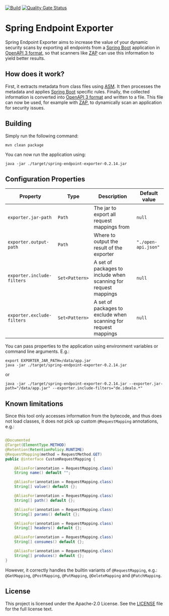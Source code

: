 [![Build](https://github.com/idealo/spring-endpoint-exporter/actions/workflows/build.yml/badge.svg)](https://github.com/idealo/spring-endpoint-exporter/actions/workflows/build.yml)
[![Quality Gate Status](https://sonarcloud.io/api/project_badges/measure?project=spring-endpoint-exporter&metric=alert_status)](https://sonarcloud.io/summary/new_code?id=spring-endpoint-exporter)

# Spring Endpoint Exporter

Spring Endpoint Exporter aims to increase the value of your dynamic security scans by exporting all endpoints from
a [Spring Boot](https://github.com/spring-projects/spring-boot) application in [OpenAPI 3 format](https://swagger.io/docs/specification/about/), so that
scanners like [ZAP](https://github.com/zaproxy/zaproxy) can use this information to yield better results.

## How does it work?

First, it extracts metadata from class files using [ASM](https://asm.ow2.io/). It then processes the metadata and
applies [Spring Boot](https://github.com/spring-projects/spring-boot) specific rules. Finally, the collected information is converted
into [OpenAPI 3 format](https://swagger.io/docs/specification/about/) and written to a file. This file can now be used, for example
with [ZAP](https://github.com/zaproxy/zaproxy), to dynamically scan an application for security issues.

## Building

Simply run the following command:

```
mvn clean package
```

You can now run the application using:

```
java -jar ./target/spring-endpoint-exporter-0.2.14.jar
```

## Configuration Properties

| Property                   | Type           | Description                                                     | Default value       |
|----------------------------|----------------|-----------------------------------------------------------------|---------------------|
| `exporter.jar-path`        | `Path`         | The jar to export all request mappings from                     | `null`              |
| `exporter.output-path`     | `Path`         | Where to output the result of the exporter                      | `"./open-api.json"` |
| `exporter.include-filters` | `Set<Pattern>` | A set of packages to include when scanning for request mappings | `null`              |
| `exporter.exclude-filters` | `Set<Pattern>` | A set of packages to exclude when scanning for request mappings | `null`              |

You can pass properties to the application using environment variables or command line arguments. E.g.:

```
export EXPORTER_JAR_PATH=/data/app.jar
java -jar ./target/spring-endpoint-exporter-0.2.14.jar
```

or

```
java -jar ./target/spring-endpoint-exporter-0.2.14.jar --exporter.jar-path="/data/app.jar" --exporter.include-filters="de.idealo.*"
```

## Known limitations

Since this tool only accesses information from the bytecode, and thus does not load classes, it does not pick up custom `@RequestMapping` annotations, e.g.:

```java

@Documented
@Target(ElementType.METHOD)
@Retention(RetentionPolicy.RUNTIME)
@RequestMapping(method = RequestMethod.GET)
public @interface CustomRequestMapping {

    @AliasFor(annotation = RequestMapping.class)
    String name() default "";

    @AliasFor(annotation = RequestMapping.class)
    String[] value() default {};

    @AliasFor(annotation = RequestMapping.class)
    String[] path() default {};

    @AliasFor(annotation = RequestMapping.class)
    String[] params() default {};

    @AliasFor(annotation = RequestMapping.class)
    String[] headers() default {};

    @AliasFor(annotation = RequestMapping.class)
    String[] consumes() default {};

    @AliasFor(annotation = RequestMapping.class)
    String[] produces() default {};
}
```

However, it correctly handles the builtin variants of `@RequestMapping`, e.g.: `@GetMapping`, `@PostMapping`, `@PutMapping`, `@DeleteMapping`
and `@PatchMapping`.

## License

This project is licensed under the Apache-2.0 License. See the [LICENSE](LICENSE) file for the full license text.
